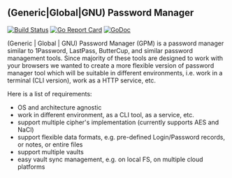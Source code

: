 ## (Generic|Global|GNU) Password Manager

[![Build Status](https://github.com/vkuznet/pwm/actions/workflows/go.yml/badge.svg)](https://github.com/vkuznet/pwm/actions/workflows/go.yml)
[![Go Report Card](https://goreportcard.com/badge/github.com/vkuznet/pwm)](https://goreportcard.com/report/github.com/vkuznet/pwm)
[![GoDoc](https://godoc.org/github.com/vkuznet/pwm?status.svg)](https://godoc.org/github.com/vkuznet/pwm)

(Generic | Global | GNU) Password Manager (GPM) is a password manager similar
to 1Password, LastPass, ButterCup, and similar password management tools.
Since majority of these tools are designed to work with your browsers we
wanted to create a more flexible version of password manager tool which
will be suitable in different environments, i.e. work in a terminal (CLI
version), work as a HTTP service, etc.

Here is a list of requirements:
- OS and architecture agnostic
- work in different environment, as a CLI tool, as a service, etc.
- support multiple cipher's implementation (currently supports AES and NaCl)
- support flexible data formats, e.g. pre-defined Login/Password records,
  or notes, or entire files
- support multiple vaults
- easy vault sync management, e.g. on local FS, on multiple cloud platforms

